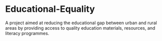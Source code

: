 # Educational-Equality
A project aimed at reducing the educational gap between urban and rural areas by providing access to quality education materials, resources, and literacy programmes.
